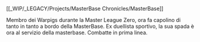 [[_WIP/_LEGACY/Projects/MasterBase Chronicles/MasterBase]]

Membro dei Warpigs durante la Master League Zero, ora fa capolino di tanto in tanto a bordo della MasterBase.
Ex duellista sportivo, la sua spada è ora al servizio della masterbase. Combatte in prima linea.